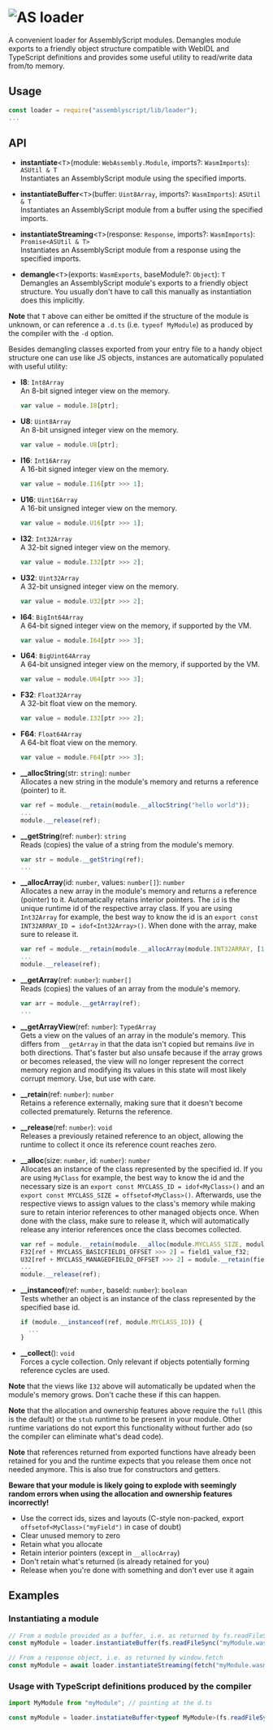 ![AS](https://avatars1.githubusercontent.com/u/28916798?s=48) loader
======================

A convenient loader for AssemblyScript modules. Demangles module exports to a friendly object structure compatible with WebIDL and TypeScript definitions and provides some useful utility to read/write data from/to memory.

Usage
-----

```js
const loader = require("assemblyscript/lib/loader");
...
```

API
---

* **instantiate**<`T`>(module: `WebAssembly.Module`, imports?: `WasmImports`): `ASUtil & T`<br />
  Instantiates an AssemblyScript module using the specified imports.

* **instantiateBuffer**<`T`>(buffer: `Uint8Array`, imports?: `WasmImports`): `ASUtil & T`<br />
  Instantiates an AssemblyScript module from a buffer using the specified imports.

* **instantiateStreaming**<`T`>(response: `Response`, imports?: `WasmImports`): `Promise<ASUtil & T>`<br />
  Instantiates an AssemblyScript module from a response using the specified imports.

* **demangle**<`T`>(exports: `WasmExports`, baseModule?: `Object`): `T`<br />
  Demangles an AssemblyScript module's exports to a friendly object structure. You usually don't have to call this manually as instantiation does this implicitly.

**Note** that `T` above can either be omitted if the structure of the module is unknown, or can reference a `.d.ts` (i.e. `typeof MyModule`) as produced by the compiler with the `-d` option.

Besides demangling classes exported from your entry file to a handy object structure one can use like JS objects, instances are automatically populated with useful utility:

* **I8**: `Int8Array`<br />
  An 8-bit signed integer view on the memory.

  ```ts
  var value = module.I8[ptr];
  ```

* **U8**: `Uint8Array`<br />
  An 8-bit unsigned integer view on the memory.

  ```ts
  var value = module.U8[ptr];
  ```

* **I16**: `Int16Array`<br />
  A 16-bit signed integer view on the memory.

  ```ts
  var value = module.I16[ptr >>> 1];
  ```

* **U16**: `Uint16Array`<br />
  A 16-bit unsigned integer view on the memory.

  ```ts
  var value = module.U16[ptr >>> 1];
  ```

* **I32**: `Int32Array`<br />
  A 32-bit signed integer view on the memory.

  ```ts
  var value = module.I32[ptr >>> 2];
  ```

* **U32**: `Uint32Array`<br />
  A 32-bit unsigned integer view on the memory.

  ```ts
  var value = module.U32[ptr >>> 2];
  ```

* **I64**: `BigInt64Array`<br />
  A 64-bit signed integer view on the memory, if supported by the VM.

  ```ts
  var value = module.I64[ptr >>> 3];
  ```

* **U64**: `BigUint64Array`<br />
  A 64-bit unsigned integer view on the memory, if supported by the VM.

  ```ts
  var value = module.U64[ptr >>> 3];
  ```

* **F32**: `Float32Array`<br />
  A 32-bit float view on the memory.

  ```ts
  var value = module.I32[ptr >>> 2];
  ```

* **F64**: `Float64Array`<br />
  A 64-bit float view on the memory.

  ```ts
  var value = module.F64[ptr >>> 3];
  ```

* **__allocString**(str: `string`): `number`<br />
  Allocates a new string in the module's memory and returns a reference (pointer) to it.

  ```ts
  var ref = module.__retain(module.__allocString("hello world"));
  ...
  module.__release(ref);
  ```

* **__getString**(ref: `number`): `string`<br />
  Reads (copies) the value of a string from the module's memory.

  ```ts
  var str = module.__getString(ref);
  ...
  ```

* **__allocArray**(id: `number`, values: `number[]`): `number`<br />
  Allocates a new array in the module's memory and returns a reference (pointer) to it.
  Automatically retains interior pointers. The `id` is the unique runtime id of the respective array class. If you are using `Int32Array` for example, the best way to know the id is an `export const INT32ARRAY_ID = idof<Int32Array>()`. When done with the array, make sure to release it.

  ```ts
  var ref = module.__retain(module.__allocArray(module.INT32ARRAY, [1, 2, 3]));
  ...
  module.__release(ref);
  ```

* **__getArray**(ref: `number`): `number[]`<br />
  Reads (copies) the values of an array from the module's memory.

  ```ts
  var arr = module.__getArray(ref);
  ...
  ```

* **__getArrayView**(ref: `number`): `TypedArray`<br />
  Gets a view on the values of an array in the module's memory. This differs from `__getArray` in that the data isn't copied but remains *live* in both directions. That's faster but also unsafe because if the array grows or becomes released, the view will no longer represent the correct memory region and modifying its values in this state will most likely corrupt memory. Use, but use with care.

* **__retain**(ref: `number`): `number`<br />
  Retains a reference externally, making sure that it doesn't become collected prematurely. Returns the reference.

* **__release**(ref: `number`): `void`<br />
  Releases a previously retained reference to an object, allowing the runtime to collect it once its reference count reaches zero.

* **__alloc**(size: `number`, id: `number`): `number`<br />
  Allocates an instance of the class represented by the specified id. If you are using `MyClass` for example, the best way to know the id and the necessary size is an `export const MYCLASS_ID = idof<MyClass>()` and an `export const MYCLASS_SIZE = offsetof<MyClass>()`. Afterwards, use the respective views to assign values to the class's memory while making sure to retain interior references to other managed objects once. When done with the class, make sure to release it, which will automatically release any interior references once the class becomes collected.

  ```ts
  var ref = module.__retain(module.__alloc(module.MYCLASS_SIZE, module.MYCLASS_ID));
  F32[ref + MYCLASS_BASICFIELD1_OFFSET >>> 2] = field1_value_f32;
  U32[ref + MYCLASS_MANAGEDFIELD2_OFFSET >>> 2] = module.__retain(field2_value_ref);
  ...
  module.__release(ref);
  ```

* **__instanceof**(ref: `number`, baseId: `number`): `boolean`<br />
  Tests whether an object is an instance of the class represented by the specified base id.

  ```ts
  if (module.__instanceof(ref, module.MYCLASS_ID)) {
    ...
  }
  ```

* **__collect**(): `void`<br />
  Forces a cycle collection. Only relevant if objects potentially forming reference cycles are used.

**Note** that the views like `I32` above will automatically be updated when the module's memory grows. Don't cache these if this can happen.

**Note** that the allocation and ownership features above require the `full` (this is the default) or the `stub` runtime to be present in your module. Other runtime variations do not export this functionality without further ado (so the compiler can eliminate what's dead code).

**Note** that references returned from exported functions have already been retained for you and the runtime expects that you release them once not needed anymore. This is also true for constructors and getters.

**Beware that your module is likely going to explode with seemingly random errors when using the allocation and ownership features incorrectly!**

* Use the correct ids, sizes and layouts (C-style non-packed, export `offsetof<MyClass>("myField")` in case of doubt)
* Clear unused memory to zero
* Retain what you allocate
* Retain interior pointers (except in `__allocArray`)
* Don't retain what's returned (is already retained for you)
* Release when you're done with something and don't ever use it again

Examples
--------

### Instantiating a module

```js
// From a module provided as a buffer, i.e. as returned by fs.readFileSync
const myModule = loader.instantiateBuffer(fs.readFileSync("myModule.wasm"), myImports);

// From a response object, i.e. as returned by window.fetch
const myModule = await loader.instantiateStreaming(fetch("myModule.wasm"), myImports);
```

### Usage with TypeScript definitions produced by the compiler

```ts
import MyModule from "myModule"; // pointing at the d.ts

const myModule = loader.instatiateBuffer<typeof MyModule>(fs.readFileSync("myModule.wasm"), myImports);
```
